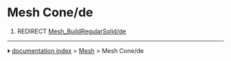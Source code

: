 # Mesh Cone/de
1.  REDIRECT [Mesh_BuildRegularSolid/de](Mesh_BuildRegularSolid/de.md)



---
⏵ [documentation index](../README.md) > [Mesh](Mesh_Workbench.md) > Mesh Cone/de
